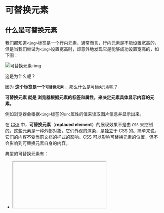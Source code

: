 # 可替换元素

## 什么是可替换元素

我们都知道`<img>`标签是一个行内元素，通常而言，行内元素是不能设置宽高的，但是当我们尝试为`<img>`设置宽高时，却意外地发现它是能够成功设置宽高的，如下图：

![可替换元素-img](https://mexion.xyz//images/study-notes/Replaced-element/replaced-element.png)

这是为什么呢？

因为 **<img>这个标签是一个`可替换元素`** ，那么什么是`可替换元素`呢？

**可替换元素 就是 浏览器根据元素的标签和属性，来决定元素具体显示内容的元素。**

例如浏览器会根据`<img>`标签的`src`属性的值来读取图片信息并显示出来。

在 [CSS](https://developer.mozilla.org/zh-CN/docs/Web/CSS) 中，**可替换元素**（**replaced element**）的展现效果不是由 `CSS` 来控制的。这些元素是一种外部对象，它们外观的渲染，是独立于 CSS 的。简单来说，它们的内容不受当前文档的样式的影响。CSS 可以影响可替换元素的位置，但不会影响到可替换元素自身的内容。

典型的可替换元素有：

- [<iframe>](https://developer.mozilla.org/zh-CN/docs/Web/HTML/Element/iframe)
- [<video>](https://developer.mozilla.org/zh-CN/docs/Web/HTML/Element/video)
- [embed](https://developer.mozilla.org/zh-CN/docs/Web/HTML/Element/embed)
- [img](https://developer.mozilla.org/zh-CN/docs/Web/HTML/Element/img)

有些元素仅在特定情况下被作为可替换元素处理，例如：

- [option](https://developer.mozilla.org/zh-CN/docs/Web/HTML/Element/option)
- [audio](https://developer.mozilla.org/zh-CN/docs/Web/HTML/Element/audio)
- [canvas](https://developer.mozilla.org/zh-CN/docs/Web/HTML/Element/canvas)
- [object](https://developer.mozilla.org/zh-CN/docs/Web/HTML/Element/object)
- [applet](https://developer.mozilla.org/zh-CN/docs/Web/HTML/Element/applet)

`HTML` 规范也说了 [input](https://developer.mozilla.org/zh-CN/docs/Web/HTML/Element/input) 元素可替换，因为 `"image"` 类型的 [input](https://developer.mozilla.org/zh-CN/docs/Web/HTML/Element/input) 元素就像[img](https://developer.mozilla.org/zh-CN/docs/Web/HTML/Element/img)一样被替换。但是其他形式的控制元素，包括其他类型的 [input](https://developer.mozilla.org/zh-CN/docs/Web/HTML/Element/input) 元素，被明确地列为`非可替换元素（non-replaced elements）`。该规范用术语`小挂件（Widgets）`来描述它们默认的限定平台的渲染行为。

用`CSS` [`content`](https://developer.mozilla.org/zh-CN/docs/Web/CSS/content) 属性插入的对象是匿名的可替换元素。它们并不存在于 `HTML` 标记中，因此是“匿名的”。

总之可替换元素虽然一般为行内元素，但是依然可以设置它们的宽高等属性。

